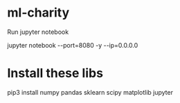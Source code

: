 # ml-charity

Run jupyter notebook

jupyter notebook --port=8080 -y --ip=0.0.0.0

# Install these libs

pip3 install numpy pandas sklearn scipy matplotlib jupyter
